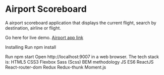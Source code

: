 Airport Scoreboard
==================
A airport scoreboard application that displays the current flight, search by destination, airline or flight.


Go here for live demo.
[Airport app link](https://my-kyiv-airport.netlify.app/)


Installing
Run npm install

Run
npm start
Open http://localhost:9007 in a web browser.
The tech stack is:
HTML5
CSS3
Flexbox
Sass (Scss)
BEM methodology
JS ES6
ReactJS
React-router-dom
Redux
Redux-thunk
Moment.js
